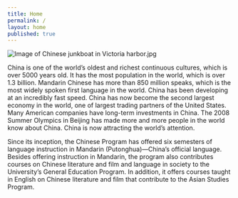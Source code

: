 ```yaml
---
title: Home
permalink: /
layout: home
published: true
---
```


![Image of Chinese junkboat in Victoria harbor.jpg]({{site.baseurl}}/media/boat.jpg "Chinese junkboat in Victoria harbor")

China is one of the world’s oldest and richest continuous cultures, which is over 5000 years old. It has the most population in the world, which is over 1.3 billion. Mandarin Chinese has more than 850 million speaks, which is the most widely spoken first language in the world. China has been developing at an incredibly fast speed. China has now become the second largest economy in the world, one of largest trading partners of the United States. Many American companies have long-term investments in China. The 2008 Summer Olympics in Beijing has made more and more people in the world know about China. China is now attracting the world’s attention.

Since its inception, the Chinese Program has offered six semesters of language instruction in Mandarin (Putonghua)—China’s official language.  Besides offering instruction in Mandarin, the program also contributes courses on Chinese literature and film and language in society to the University’s General Education Program. In addition, it offers courses taught in English on Chinese literature and film that contribute to the Asian Studies Program.
